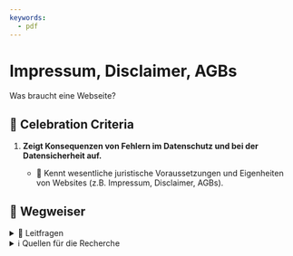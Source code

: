 ```yaml
---
keywords:
  - pdf
---
```


# Impressum, Disclaimer, AGBs

Was braucht eine Webseite?

## 🎉 Celebration Criteria

1. **Zeigt Konsequenzen von Fehlern im Datenschutz und bei der Datensicherheit
   auf.**

   - :dart: Kennt wesentliche juristische Voraussetzungen und Eigenheiten von
     Websites (z.B. Impressum, Disclaimer, AGBs).

## :compass: Wegweiser

<details>
  <summary>🤔 Leitfragen </summary>

- Was ist ein Impressum?
- Warum braucht es ein Impressum?
- Was gehört in ein Impressum?
- Gibt es eine Impressumspflicht in der Schweiz?
- Was ist ein Disclaimer?
- Weshalb und wann ist ein Disclaimer sinnvoll?
- Für was könne man einen Disclaimer brauchen? (Bsp. müssen nicht nur aus der IT
  sein)
- Sind Disclaimer Pflicht?
- Gibt es Limitation bei Disclaimer?
- Was sind AGBs?
- Wann sind AGBs sinnvoll?
- Was sollte man in AGBs Regeln?
- Sind AGBs Pflicht?
- Gibt es Limitationen bei AGBs?
- ...

</details>

<details>
  <summary>ℹ️ Quellen für die Recherche</summary>

- [**Hostpoint:** Impressumspflicht ab Frühling in der Schweiz](https://www.hostpoint.ch/blog/impressumspflicht-ab-fruehling-auch-in-der-schweiz/#:~:text=In%20der%20Schweiz%20besteht%20bislang,Gesch%C3%A4ftsverkehr%C2%BB%20in%20der%20Schweiz%20eingef%C3%BChrt.)
- [**cyon:** Websites: Wer benötigt ein Impressum und was muss darin stehen?](https://www.cyon.ch/blog/Impressum-Websites)
- [**beobachter.ch:** EIGENE WEBSITE ERSTELLEN: Das müssen Sie rechtlich beachten](https://www.beobachter.ch/digital/multimedia/eigene-website-erstellen-das-mussen-sie-rechtlich-beachten)
- [**beobachter.ch:** AGB](https://www.beobachter.ch/rechtslexikon/allgemeine-geschaftsbedingungen)
- [**lexwiki.ch**: AGB](https://www.lexwiki.ch/agb/)
- [**weka:** Impressumspflicht Schweiz: So erstellen Sie rechtssichere Websites](https://www.weka.ch/themen/marketing-verkauf/online-marketing/e-commerce/article/impressumspflicht-schweiz-so-erstellen-sie-rechtssichere-websites/)
- [**020webdesign.ch:** Checkliste zur rechtlich sicheren Website in der Schweiz](https://8020webdesign.ch/checkliste-rechtlich-sichere-website-schweiz/)

</details>
